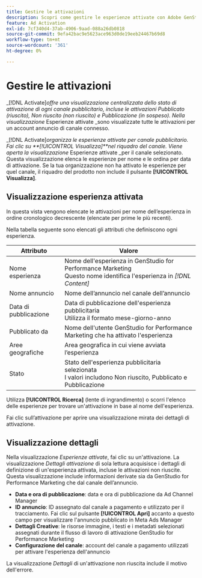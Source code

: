 ```yaml
---
title: Gestire le attivazioni
description: Scopri come gestire le esperienze attivate con Adobe GenStudio for Performance Marketing.
feature: Ad Activation
exl-id: 7cf340d4-37ab-4906-9aad-088a26db0818
source-git-commit: 9efa42bac9e5623ace963d0de19eeb24467b69d8
workflow-type: tm+mt
source-wordcount: '361'
ht-degree: 0%

---
```


# Gestire le attivazioni

_[!DNL Activate]_offre una visualizzazione centralizzata dello stato di attivazione di ogni canale pubblicitario, incluse le attivazioni Pubblicato (riuscito), Non riuscito (non riuscito) e Pubblicazione (in sospeso). Nella visualizzazione_ Esperienze attivate _sono visualizzate tutte le attivazioni per un account annuncio di canale connesso.

_[!DNL Activate]_organizza le esperienze attivate per canale pubblicitario. Fai clic su **[!UICONTROL Visualizza]**nel riquadro del canale. Viene aperta la visualizzazione_ Esperienze attivate _per il canale selezionato. Questa visualizzazione elenca le esperienze per nome e le ordina per data di attivazione. Se la tua organizzazione non ha attivato le esperienze per quel canale, il riquadro del prodotto non include il pulsante **[!UICONTROL Visualizza]**.

## Visualizzazione esperienza attivata

In questa vista vengono elencate le attivazioni per nome dell’esperienza in ordine cronologico decrescente (elencate per prime le più recenti).

Nella tabella seguente sono elencati gli attributi che definiscono ogni esperienza.

| Attributo | Valore |
|------------------|---------------------------------------------------------------------------------------------|
| Nome esperienza | Nome dell&#39;esperienza in GenStudio for Performance Marketing<br>Questo nome identifica l&#39;esperienza in _[!DNL Content]_ |
| Nome annuncio | Nome dell’annuncio nel canale dell’annuncio |
| Data di pubblicazione | Data di pubblicazione dell&#39;esperienza pubblicitaria<br>Utilizza il formato mese-giorno-anno |
| Pubblicato da | Nome dell&#39;utente GenStudio for Performance Marketing che ha attivato l&#39;esperienza |
| Aree geografiche | Area geografica in cui viene avviata l’esperienza |
| Stato | Stato dell&#39;esperienza pubblicitaria selezionata<br>I valori includono Non riuscito, Pubblicato e Pubblicazione |

Utilizza **[!UICONTROL Ricerca]** (lente di ingrandimento) o scorri l&#39;elenco delle esperienze per trovare un&#39;attivazione in base al nome dell&#39;esperienza.

Fai clic sull’attivazione per aprire una visualizzazione mirata dei dettagli di attivazione.

## Visualizzazione dettagli

Nella visualizzazione _Esperienze attivate_, fai clic su un&#39;attivazione. La visualizzazione _Dettagli attivazione_ di sola lettura acquisisce i dettagli di definizione di un&#39;esperienza attivata, incluse le attivazioni non riuscite. Questa visualizzazione include informazioni derivate sia da GenStudio for Performance Marketing che dal canale dell’annuncio.

* **Data e ora di pubblicazione**: data e ora di pubblicazione da Ad Channel Manager
* **ID annuncio**: ID assegnato dal canale a pagamento e utilizzato per il tracciamento. Fai clic sul pulsante **[!UICONTROL Apri]** accanto a questo campo per visualizzare l&#39;annuncio pubblicato in Meta Ads Manager
* **Dettagli Creative**: le risorse immagine, i testi e i metadati selezionati assegnati durante il flusso di lavoro di attivazione GenStudio for Performance Marketing
* **Configurazione del canale**: account del canale a pagamento utilizzati per attivare l&#39;esperienza dell&#39;annuncio

La visualizzazione _Dettagli_ di un&#39;attivazione non riuscita include il motivo dell&#39;errore.
